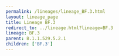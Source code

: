 ```yaml
---
permalink: /lineages/lineage_BF.3.html
layout: lineage_page
title: Lineage BF.3
redirect_to: ../lineage.html?lineage=BF.3
lineage: BF.3
parent: B.1.1.529.5.2.1
children: ['BF.3']
---
```

